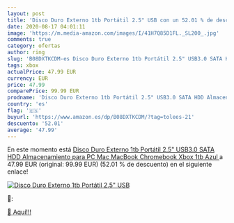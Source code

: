 ```yaml
---
layout: post
title: 'Disco Duro Externo 1tb Portátil 2.5" USB con un 52.01 % de descuento'
date: 2020-08-17 04:01:11
image: 'https://m.media-amazon.com/images/I/41H7Q85D1FL._SL200_.jpg'
comments: true
category: ofertas
author: ring
slug: 'B08DXTKCDM-es Disco Duro Externo 1tb Portátil 2.5" USB3.0 SATA HDD...'
tags: xbox
actualPrice: 47.99 EUR
currency: EUR
price: 47.99
comparePrice: 99.99 EUR
prodname: 'Disco Duro Externo 1tb Portátil 2.5" USB3.0 SATA HDD Almacenamiento para PC  Mac  MacBook  Chromebook  Xbox  1tb  Azul '
country: 'es'
flag: '🇪🇸'
buyurl: 'https://www.amazon.es/dp/B08DXTKCDM/?tag=tolees-21'
descuento: '52.01'
average: '47.99'
---
```


En este momento está [Disco Duro Externo 1tb Portátil 2.5" USB3.0 SATA HDD Almacenamiento para PC  Mac  MacBook  Chromebook  Xbox  1tb  Azul ](https://www.amazon.es/dp/B08DXTKCDM/?tag=tolees-21) a 47.99 EUR (original: 99.99 EUR) (52.01 %  de descuento) en el siguiente enlace!

[![Disco Duro Externo 1tb Portátil 2.5" USB](https://m.media-amazon.com/images/I/41H7Q85D1FL._SL200_.jpg)](https://www.amazon.es/dp/B08DXTKCDM/?tag=tolees-21)

🔎:


[🛒 Aquí!!!](https://www.amazon.es/dp/B08DXTKCDM/?tag=tolees-21)
